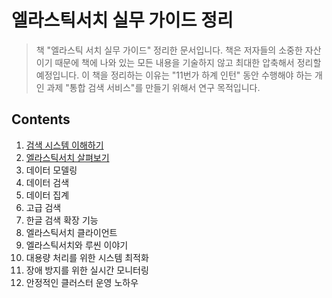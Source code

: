 엘라스틱서치 실무 가이드 정리
=====================

> 책 "엘라스틱 서치 실무 가이드" 정리한 문서입니다. 책은 저자들의 소중한 자산이기 때문에 책에 나와 있는 모든 내용을 기술하지 않고 최대한 압축해서 정리할 예정입니다. 이 책을 정리하는 이유는 "11번가 하계 인턴" 동안 수행해야 하는 개인 과제 "통합 검색 서비스"를 만들기 위해서 연구 목적입니다. 

Contents 
---------------

01. [검색 시스템 이해하기](./ch01.md)
02. [엘라스틱서치 살펴보기](./ch02.md)
03. 데이터 모델링
04. 데이터 검색
05. 데이터 집계
06. 고급 검색
07. 한글 검색 확장 기능
08. 엘라스틱서치 클라이언트
09. 엘라스틱서치와 루씬 이야기
10. 대용량 처리를 위한 시스템 최적화
11. 장애 방지를 위한 실시간 모니터링
12. 안정적인 클러스터 운영 노하우